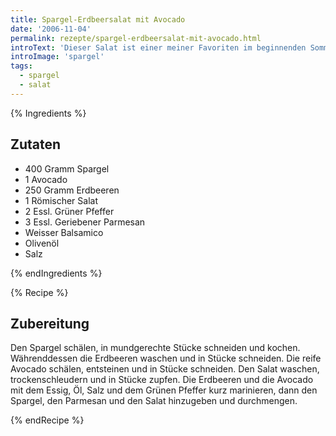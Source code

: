 ```yaml
---
title: Spargel-Erdbeersalat mit Avocado
date: '2006-11-04'
permalink: rezepte/spargel-erdbeersalat-mit-avocado.html
introText: 'Dieser Salat ist einer meiner Favoriten im beginnenden Sommer. Den Spargel kann man warm oder kalt in diesem Salat essen. Eine Portion eignet sich als vollständige Mahlzeit für zwei Personen oder aber als Beilage für ein Grillen in gemütlicher und größerer Runde.'
introImage: 'spargel'
tags:
  - spargel
  - salat
---
```


{% Ingredients %}

## Zutaten

- 400 Gramm Spargel
- 1 Avocado
- 250 Gramm Erdbeeren
- 1 Römischer Salat
- 2 Essl. Grüner Pfeffer
- 3 Essl. Geriebener Parmesan
- Weisser Balsamico
- Olivenöl
- Salz

{% endIngredients %}

{% Recipe %}

## Zubereitung

Den Spargel schälen, in mundgerechte Stücke schneiden und kochen. Währenddessen die Erdbeeren waschen und in Stücke schneiden. Die reife Avocado schälen, entsteinen und in Stücke schneiden. Den Salat waschen, trockenschleudern und in Stücke zupfen. Die Erdbeeren und die Avocado mit dem Essig, Öl, Salz und dem Grünen Pfeffer kurz marinieren, dann den Spargel, den Parmesan und den Salat hinzugeben und durchmengen.

{% endRecipe %}


